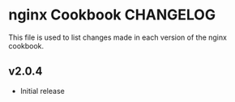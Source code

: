 nginx Cookbook CHANGELOG
========================
This file is used to list changes made in each version of the nginx cookbook.


v2.0.4
------
- Initial release
